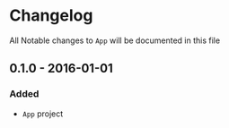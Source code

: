 # Changelog

All Notable changes to `App` will be documented in this file

## 0.1.0 - 2016-01-01

### Added
- `App` project